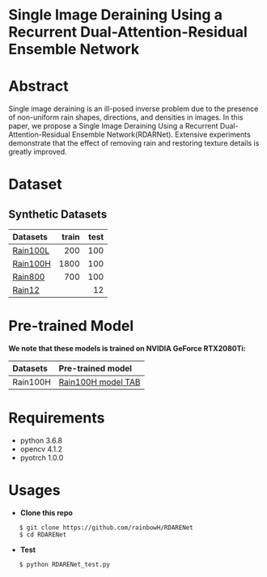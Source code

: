 # Single Image Deraining Using a Recurrent Dual-Attention-Residual Ensemble Network

# Abstract
   Single image deraining is an ill-posed inverse problem due to the presence of non-uniform rain shapes, directions, and densities in images. In this paper, we propose a Single Image Deraining Using a Recurrent Dual-Attention-Residual Ensemble Network(RDARNet). Extensive experiments demonstrate that the effect of removing rain and restoring texture details is greatly improved.

# Dataset
## Synthetic Datasets
   | Datasets | train | test |
   | :------- | -----: | ----: |
   | [Rain100L](https://github.com/nnUyi/DerainZoo/blob/master/DerainDatasets.md) | 200    | 100   |
   | [Rain100H](https://github.com/nnUyi/DerainZoo/blob/master/DerainDatasets.md) | 1800   | 100   |
   | [Rain800](https://github.com/nnUyi/DerainZoo/blob/master/DerainDatasets.md)  | 700    | 100   |
   | [Rain12](https://github.com/nnUyi/DerainZoo/blob/master/DerainDatasets.md) |   | 12  | 
   

# Pre-trained Model
**We note that these models is trained on NVIDIA GeForce RTX2080Ti:**

| Datasets | Pre-trained model |
| :------ | :--------------- |
| Rain100H | [Rain100H model TAB](https://github.com/rainbowH/RDARENet/tree/master/codes/checkpoint/) |


# Requirements
   - python 3.6.8
   - opencv 4.1.2
   - pyotrch 1.0.0

# Usages
   - **Clone this repo**
   ```
      $ git clone https://github.com/rainbowH/RDARENet
      $ cd RDARENet
   ```

   - **Test**
   ```
      $ python RDARENet_test.py 
   ```
